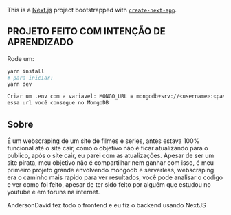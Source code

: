 This is a [Next.js](https://nextjs.org/) project bootstrapped with [`create-next-app`](https://github.com/vercel/next.js/tree/canary/packages/create-next-app).

## PROJETO FEITO COM INTENÇÃO DE APRENDIZADO

Rode um:

```bash
yarn install
# para iniciar:
yarn dev

Criar um .env com a variavel: MONGO_URL = mongodb+srv://<username>:<password>@<url>.mongodb.net/<database>?retryWrites=true&w=majority
essa url você consegue no MongoDB
```

## Sobre

É um webscraping de um site de filmes e series, antes estava 100% funcional até o site cair, como o objetivo não é ficar atualizando para o publico, após o site cair, eu parei com as atualizações.
Apesar de ser um site pirata, meu objetivo não é compartilhar nem ganhar com isso, é meu primeiro projeto grande envolvendo mongodb e serverless, webscraping era o caminho mais rapido para ver resultados, você pode analisar o codigo e ver como foi feito, apesar de ter sido feito por alguém que estudou no youtube e em foruns na internet.

AndersonDavid fez todo o frontend e eu fiz o backend usando NextJS
